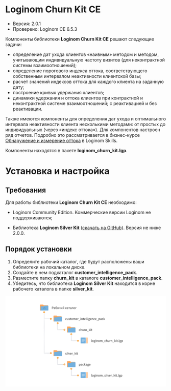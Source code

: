 # Loginom Churn Kit CE

* Версия: 2.0.1
* Проверено: Loginom CE 6.5.3

Компоненты библиотеки **Loginom Churn Kit CE** решают следующие задачи:

* определение дат ухода клиентов «наивным» методом и методом, учитывающим индивидуальную частоту визитов (для неконтрактной системы взаимоотношений);
* определение порогового индекса оттока, соответствующего собственным интервалом неактивности клиентской базы;
* расчет значений индексов оттока для каждого клиента на заданную дату;
* построение кривых удержания клиентов;
* динамики удержания и оттока клиентов при контрактной и неконтрактной системе взаимоотношений; с реактивацией и без реактивации.

Также имеются компоненты для определения дат ухода и оптимального интервала неактивности клиента несколькими методами: от простых до индивидуальных (через «индекс оттока»). Для компонентов настроен ряд отчетов. Подробно это рассматривается в бизнес-курсе [Обнаружение и измерение оттока](https://loginom.ru/learning/content/churn-course) в Loginom Skills.

Компоненты находятся в пакете **loginom_churn_kit.lgp**.

# Установка и настройка

## Требования

Для работы  библиотеки **Loginom Churn Kit CE** необходимо:

* Loginom Community Edition. Коммерческие версии Loginom не поддерживаются;

* Библиотека **Loginom Silver Kit** ([скачать на GitHub](https://github.com/loginom/loginom-silver-kit)). Версия не ниже 2.0.0.

## Порядок установки

1. Определите рабочий каталог, где будут расположены ваши библиотеки на локальном диске.
2. Создайте в нем подкаталог **customer_intelligence_pack**.
3. Разместите папку **churn_kit** в каталоге **customer_intelligence_pack**.
4. Убедитесь, что библиотека **Loginom Silver Kit** находится в корне рабочего каталога в папке **silver_kit**.

![Схема расположения библиотеки в рабочем каталоге](docs/img/churn-kit.svg)
